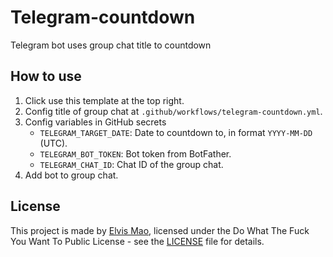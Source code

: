 # Telegram-countdown

Telegram bot uses group chat title to countdown

## How to use

1. Click use this template at the top right.
2. Config title of group chat at `.github/workflows/telegram-countdown.yml`.
3. Config variables in GitHub secrets
    - `TELEGRAM_TARGET_DATE`: Date to countdown to, in format `YYYY-MM-DD` (UTC).
    - `TELEGRAM_BOT_TOKEN`: Bot token from BotFather.
    - `TELEGRAM_CHAT_ID`: Chat ID of the group chat.
4. Add bot to group chat.

## License

This project is made by [Elvis Mao](https://github.com/Edit-Mr), licensed under the Do What The Fuck You Want To Public License - see the [LICENSE](LICENSE) file for details.
